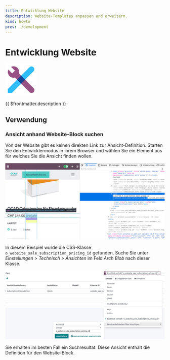 ```yaml
---
title: Entwicklung Website
description: Website-Templates anpassen und erweitern.
kind: howto
prev: ./development
---
```


# Entwicklung Website

![icons_odoo_web_studio](attachments/icons_odoo_web_studio.png)

{{ $frontmatter.description }}

## Verwendung

### Ansicht anhand Website-Block suchen

Von der Website gibt es keinen direkten Link zur Ansicht-Definition. Starten Sie den Entwicklermodus in ihrem Browser und wählen Sie ein Element aus für welches Sie die Ansicht finden wollen.

![](attachments/Entwicklung%20Website%20Inspector.png)

In diesem Beispiel wurde die CSS-Klasse `o_website_sale_subscription_pricing_id` gefunden. Suche Sie unter _Einstellungen > Technisch > Ansichten_ im Feld _Arch Blob_ nach dieser Klasse.

![](attachments/Entwicklung%20Website%20Arch%20Blob.png)

Sie erhalten im besten Fall ein Suchresultat. Diese Ansicht enthält die Definition für den Website-Block.
